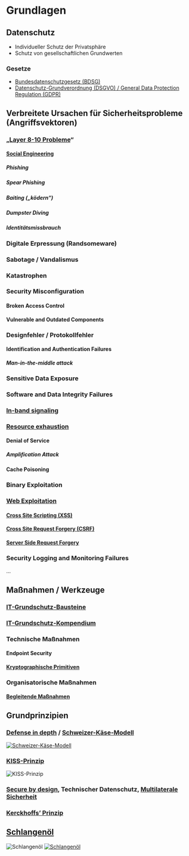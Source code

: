 # Grundlagen

## Datenschutz

* Individueller Schutz der Privatsphäre
* Schutz von gesellschaftlichen Grundwerten

### Gesetze

* [Bundesdatenschutzgesetz (BDSG)](https://www.bmi.bund.de/DE/themen/verfassung/datenschutz/bundesdatenschutzgesetz/bundesdatenschutzgesetz-node.html)
* [Datenschutz-Grundverordnung (DSGVO) / General Data Protection Regulation (GDPR)](https://www.bmj.de/DE/themen/digitales/DSGVO/DSGVO_node.html)


## Verbreitete Ursachen für Sicherheitsprobleme (Angriffsvektoren)

### „[Layer 8-10 Probleme](https://de.wikipedia.org/wiki/Layer_8)“

#### [**Social Engineering**](https://de.wikipedia.org/wiki/Social_Engineering_%28Sicherheit%29)

##### **Phishing**

##### **Spear Phishing**

##### **Baiting** („ködern“)

##### **Dumpster Diving**

##### **Identitätsmissbrauch**

### **Digitale Erpressung** (Randsomeware)

### **Sabotage** / **Vandalismus**

### **Katastrophen**

### Security Misconfiguration

#### Broken Access Control 

#### Vulnerable and Outdated Components 

### Designfehler / Protokollfehler

#### Identification and Authentication Failures 

##### Man-in-the-middle attack

### Sensitive Data Exposure

### Software and Data Integrity Failures

### [In-band signaling](https://en.wikipedia.org/wiki/In-band_signaling)

### [Resource exhaustion](https://en.wikipedia.org/wiki/Resource_exhaustion_attack)

#### Denial of Service

##### Amplification Attack

#### Cache Poisoning

### Binary Exploitation

### [Web Exploitation](https://owasp.org/www-project-top-ten/)

#### [Cross Site Scripting (XSS)](https://owasp.org/www-community/attacks/xss/)

#### [Cross Site Request Forgery (CSRF)](https://owasp.org/www-community/attacks/csrf)

#### [Server Side Request Forgery](https://owasp.org/www-community/attacks/Server_Side_Request_Forgery)

### Security Logging and Monitoring Failures
…


## Maßnahmen / Werkzeuge

### [IT-Grundschutz-Bausteine](https://www.bsi.bund.de/DE/Themen/Unternehmen-und-Organisationen/Standards-und-Zertifizierung/IT-Grundschutz/IT-Grundschutz-Kompendium/IT-Grundschutz-Bausteine/Bausteine_Download_Edition_node.html)

### [IT-Grundschutz-Kompendium](https://www.bsi.bund.de/SharedDocs/Downloads/DE/BSI/Grundschutz/Kompendium/IT_Grundschutz_Kompendium_Edition2023.pdf?__blob=publicationFile&v=4#download=1)

### Technische Maßnahmen

#### Endpoint Security

#### [Kryptographische Primitiven](https://de.wikipedia.org/wiki/Kryptographisches_Primitiv)

### Organisatorische Maßnahmen

#### [Begleitende Maßnahmen](https://www.bsi.bund.de/DE/Themen/Unternehmen-und-Organisationen/Standards-und-Zertifizierung/IT-Grundschutz/Zertifizierte-Informationssicherheit/IT-Grundschutzschulung/Online-Kurs-IT-Grundschutz/Lektion_8_Umsetzungsplanung/Lektion_8_04/Lektion_8_04_node.html)


## Grundprinzipien

### [Defense in depth](https://en.wikipedia.org/wiki/Defense_in_depth_(computing)) / [Schweizer-Käse-Modell](https://de.wikipedia.org/wiki/Schweizer-K%C3%A4se-Modell)

[![Schweizer-Käse-Modell](https://upload.wikimedia.org/wikipedia/commons/e/e8/Swiss_cheese_model_of_accident_causation.png)](https://de.wikipedia.org/wiki/Schweizer-K%C3%A4se-Modell)

### [KISS-Prinzip](https://de.wikipedia.org/wiki/KISS-Prinzip)

![KISS-Prinzip](https://upload.wikimedia.org/wikipedia/commons/thumb/f/f1/Keep_it_Simple.jpg/1024px-Keep_it_Simple.jpg)

### [Secure by design](https://en.wikipedia.org/wiki/Secure_by_design), Technischer Datenschutz, [Multilaterale Sicherheit](https://de.wikipedia.org/wiki/Multilaterale_Sicherheit)

### [Kerckhoffs’ Prinzip](https://de.wikipedia.org/wiki/Kerckhoffs%E2%80%99_Prinzip)


## [Schlangenöl](https://de.wikipedia.org/wiki/Schlangen%C3%B6l)
![Schlangenöl](http://cdn.history.com/sites/2/2017/09/snake_oil_DHNWXP.jpg)
[![Schlangenöl](https://upload.wikimedia.org/wikipedia/commons/thumb/5/50/Snake-oil_salesman_Professor_Thaddeus_Schmidlap_at_Enchanted_Springs_Ranch%2C_Boerne%2C_Texas%2C_USA_28650a.jpg/800px-Snake-oil_salesman_Professor_Thaddeus_Schmidlap_at_Enchanted_Springs_Ranch%2C_Boerne%2C_Texas%2C_USA_28650a.jpg)](https://de.wikipedia.org/wiki/Schlangen%C3%B6l)
